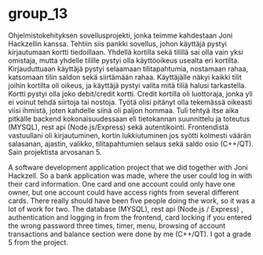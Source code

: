 # group_13

Ohjelmistokehityksen sovellusprojekti, jonka teimme kahdestaan Joni Hackzellin kanssa. Tehtiin siis pankki sovellus, johon käyttäjä pystyi kirjautumaan kortti tiedoillaan. Yhdellä kortilla sekä tilillä sai olla vain yksi omistaja, mutta yhdelle tilille pystyi olla käyttöoikeus usealta eri kortilta. Kirjauduttuaan käyttäjä pystyi selaamaan tilitapahtumia, nostamaan rahaa, katsomaan tilin saldon sekä siirtämään rahaa. Käyttäjälle näkyi kaikki tilit joihin kortilta oli oikeus, ja käyttäjä pystyi valita mitä tiliä halusi tarkastella. Kortti pystyi olla joko debit/credit kortti. Credit kortilla oli luottoraja, jonka yli ei voinut tehdä siirtoja tai nostoja. Työtä olisi pitänyt olla tekemässä oikeasti viisi ihmistä, joten kahdelle siinä oli paljon hommaa. Tuli tehtyä itse aika pitkälle backend kokonaisuudessaan eli tietokannan suunnittelu ja toteutus (MYSQL), rest api (Node.js/Express) sekä autentikointi. Frontendistä vastuullani oli kirjautuminen, kortin lukkiutuminen jos syötti kolmesti väärän salasanan, ajastin, valikko, tilitapahtumien selaus sekä saldo osio (C++/QT). Sain projektista arvosanan 5. 

A software development application project that we did together with Joni Hackzell. So a bank application was made, where the user could log in with their card information. One card and one account could only have one owner, but one account could have access rights from several different cards. There really should have been five people doing the work, so it was a lot of work for two. The database (MYSQL), rest api (Node.js / Express) , authentication and logging in from the frontend, card locking if you entered the wrong password three times, timer, menu, browsing of account transactions and balance section were done by me (C++/QT). I got a grade 5 from the project.
